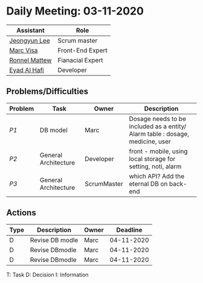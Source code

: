 # Daily Meeting: 03-11-2020

| Assistant  | Role  |  
|---|---|
|[Jeongyun Lee](https://github.com/jy-977) |Scrum master|
|[Marc Visa](https://github.com/mvp17) | Front-End Expert|   
|[Ronnel Mattew](https://github.com/ron7858) | Fianacial Expert |  
|[Eyad Al Hafi](https://github.com/eyadfhafi) | Developer |  

## Problems/Difficulties
| Problem  | Task  | Owner | Description |
|---|---|---|---|
| _P1_ | DB model | Marc | Dosage needs to be included as a entity/ Alarm table : dosage, medicine, user|
| _P2_ | General Architecture | Developer | front - mobile, using local storage for setting, noti, alarm|
| _P3_ | General Architecture | ScrumMaster | which API? Add the eternal DB on back-end|



## Actions
| Type  | Description  | Owner | Deadline |
|---|---|---|---|
| D | Revise DB modle | Marc | 04-11-2020|
| D | Revise DBmodle | Marc | 04-11-2020|
| D | Revise DBmodle | Marc | 04-11-2020|

T: Task
D: Decision
I: Information
